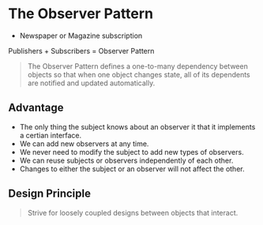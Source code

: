 # The Observer Pattern

* Newspaper or Magazine subscription

Publishers + Subscribers = Observer Pattern

> The Observer Pattern defines a one-to-many dependency between objects so that 
> when one object changes state, all of its dependents are notified and updated
> automatically.

## Advantage

* The only thing the subject knows about an observer it that it implements a certian interface.
* We can add new observers at any time.
* We never need to modify the subject to add new types of observers.
* We can reuse subjects or observers independently of each other.
* Changes to either the subject or an observer will not affect the other.

## Design Principle

> Strive for loosely coupled designs between objects that interact.


